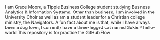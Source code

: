 I am Grace Moore, a Tippie Business College student studying Business Analytics & Information Systems. Other than business, I am involved in the University Choir as well as am a student leader for a Christian college ministry, the Navigators. A fun fact about me is that, while I have always been a dog lover, I currently have a three-legged cat named Sukie.# hello-world
This repository is for practice the GitHub Flow
